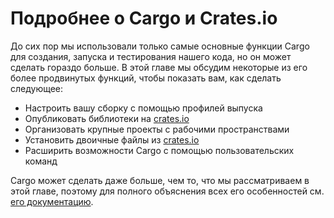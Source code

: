<!-- # More About Cargo and Crates.io -->
# Подробнее о Cargo и Crates.io

<!-- So far we’ve used only the most basic features of Cargo to build, run, and test
our code, but it can do a lot more. In this chapter, we’ll discuss some of its
other, more advanced features to show you how to do the following: -->
До сих пор мы использовали только самые основные функции Cargo для создания, запуска
и тестирования нашего кода, но он может сделать гораздо больше. В этой главе мы
обсудим некоторые из его более продвинутых функций, чтобы показать вам, как сделать
следующее:

<!-- * Customize your build through release profiles
* Publish libraries on [crates.io](https://crates.io/)<!-- ignore ->
* Organize large projects with workspaces
* Install binaries from [crates.io](https://crates.io/)<!-- ignore ->
* Extend Cargo using custom commands -->
* Настроить вашу сборку с помощью профилей выпуска
* Опубликовать библиотеки на [crates.io](https://crates.io/)<!-- ignore -->
* Организовать крупные проекты с рабочими пространствами
* Установить двоичные файлы из [crates.io](https://crates.io/)<!-- ignore -->
* Расширить возможности Cargo с помощью пользовательских команд

<!-- Cargo can do even more than what we cover in this chapter, so for a full
explanation of all its features, see [its
documentation](https://doc.rust-lang.org/cargo/). -->
Cargo может сделать даже больше, чем то, что мы рассматриваем в этой главе,
поэтому для полного объяснения всех его особенностей см.
[его документацию](https://doc.rust-lang.org/cargo/).
